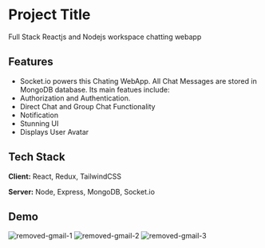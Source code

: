 
# Project Title

Full Stack Reactjs and Nodejs workspace chatting webapp

## Features

- Socket.io powers this Chating WebApp. All Chat Messages are stored in MongoDB database. Its main featues include:
-  Authorization and Authentication.
-  Direct Chat and Group Chat Functionality
- Notification
-  Stunning UI
- Displays User Avatar


## Tech Stack

**Client:** React, Redux, TailwindCSS

**Server:** Node, Express, MongoDB, Socket.io


## Demo
![removed-gmail-1](https://github.com/user-attachments/assets/5eae084a-e162-42c2-8c2c-57a383ae529e)
![removed-gmail-2](https://github.com/user-attachments/assets/8e86e46c-6b41-4bba-afc5-6927d171e5d0)
![removed-gmail-3](https://github.com/user-attachments/assets/1b2597c6-7db3-499a-a39a-9346c8fe326a)

